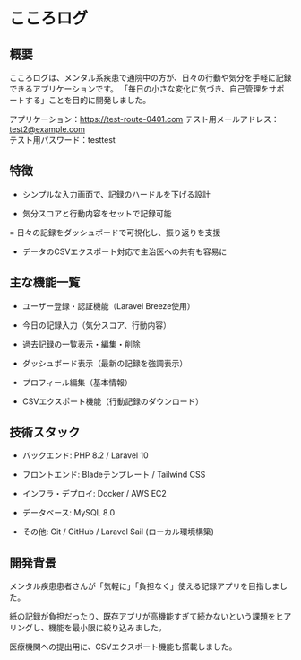 # こころログ
## 概要
こころログは、メンタル系疾患で通院中の方が、日々の行動や気分を手軽に記録できるアプリケーションです。
「毎日の小さな変化に気づき、自己管理をサポートする」ことを目的に開発しました。

アプリケーション：https://test-route-0401.com
テスト用メールアドレス：test2@example.com   
テスト用パスワード：testtest

## 特徴
- シンプルな入力画面で、記録のハードルを下げる設計

- 気分スコアと行動内容をセットで記録可能

= 日々の記録をダッシュボードで可視化し、振り返りを支援

- データのCSVエクスポート対応で主治医への共有も容易に

## 主な機能一覧
- ユーザー登録・認証機能（Laravel Breeze使用）

- 今日の記録入力（気分スコア、行動内容） 

- 過去記録の一覧表示・編集・削除

- ダッシュボード表示（最新の記録を強調表示）

- プロフィール編集（基本情報）

- CSVエクスポート機能（行動記録のダウンロード）

## 技術スタック
- バックエンド: PHP 8.2 / Laravel 10

- フロントエンド: Bladeテンプレート / Tailwind CSS

- インフラ・デプロイ: Docker / AWS EC2

- データベース: MySQL 8.0

- その他: Git / GitHub / Laravel Sail (ローカル環境構築)

## 開発背景
メンタル疾患患者さんが「気軽に」「負担なく」使える記録アプリを目指しました。

紙の記録が負担だったり、既存アプリが高機能すぎて続かないという課題をヒアリングし、機能を最小限に絞り込みました。

医療機関への提出用に、CSVエクスポート機能も搭載しました。
